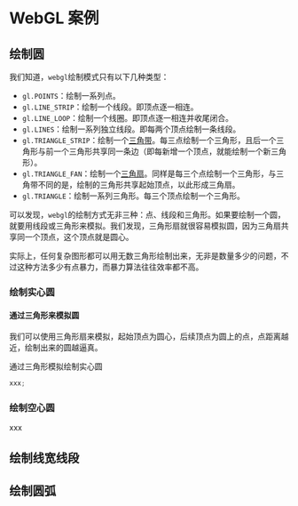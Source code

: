 # WebGL 案例

## 绘制圆

我们知道，`webgl`绘制模式只有以下几种类型：

- `gl.POINTS`：绘制一系列点。
- `gl.LINE_STRIP`：绘制一个线段。即顶点逐一相连。
- `gl.LINE_LOOP`：绘制一个线圈。即顶点逐一相连并收尾闭合。
- `gl.LINES`：绘制一系列独立线段。即每两个顶点绘制一条线段。
- `gl.TRIANGLE_STRIP`：绘制一个[三角带](https://en.wikipedia.org/wiki/Triangle_strip)。每三点绘制一个三角形，且后一个三角形与前一个三角形共享同一条边（即每新增一个顶点，就能绘制一个新三角形）。
- `gl.TRIANGLE_FAN`：绘制一个[三角扇](https://en.wikipedia.org/wiki/Triangle_fan)。同样是每三个点绘制一个三角形，与三角带不同的是，绘制的三角形共享起始顶点，以此形成三角扇。
- `gl.TRIANGLE`：绘制一系列三角形。每三个顶点绘制一个三角形。

可以发现，`webgl`的绘制方式无非三种：点、线段和三角形。如果要绘制一个圆，就要用线段或三角形来模拟。我们发现，三角形扇就很容易模拟圆，因为三角扇共享同一个顶点，这个顶点就是圆心。

实际上，任何复杂图形都可以用无数三角形绘制出来，无非是数量多少的问题，不过这种方法多少有点暴力，而暴力算法往往效率都不高。

### 绘制实心圆

#### 通过三角形来模拟圆

我们可以使用三角形扇来模拟，起始顶点为圆心，后续顶点为圆上的点，点距离越近，绘制出来的圆越逼真。

<span class="example" key="sample_1">通过三角形模拟绘制实心圆</span>

```ts
xxx;
```

### 绘制空心圆

xxx

## 绘制线宽线段

## 绘制圆弧
